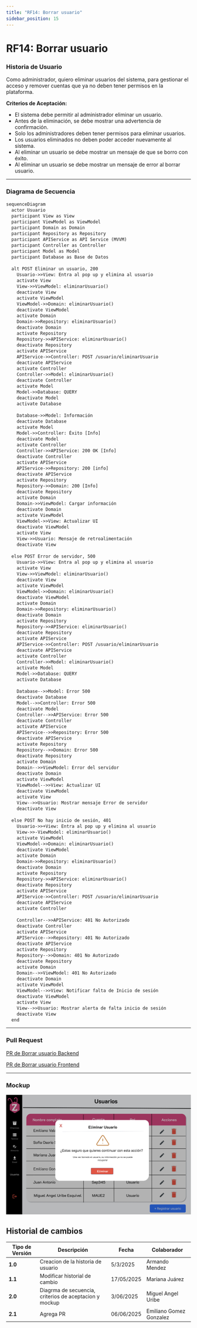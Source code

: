```yaml
---
title: "RF14: Borrar usuario"
sidebar_position: 15
---
```


# RF14: Borrar usuario

### Historia de Usuario

Como administrador, quiero eliminar usuarios del sistema, para gestionar el acceso y remover cuentas que ya no deben tener permisos en la plataforma.

**Criterios de Aceptación:**

- El sistema debe permitir al administrador eliminar un usuario.
- Antes de la eliminación, se debe mostrar una advertencia de confirmación.
- Solo los administradores deben tener permisos para eliminar usuarios.
- Los usuarios eliminados no deben poder acceder nuevamente al sistema.
- Al eliminar un usuario se debe mostrar un mensaje de que se borro con éxito.
- Al eliminar un usuario se debe mostrar un mensaje de error al borrar usuario.

---

### Diagrama de Secuencia

```mermaid
sequenceDiagram
  actor Usuario
  participant View as View
  participant ViewModel as ViewModel
  participant Domain as Domain
  participant Repository as Repository
  participant APIService as API Service (MVVM)
  participant Controller as Controller
  participant Model as Model
  participant Database as Base de Datos

  alt POST Eliminar un usuario, 200
    Usuario->>View: Entra al pop up y elimina al usuario
    activate View
    View->>ViewModel: eliminarUsuario()
    deactivate View
    activate ViewModel
    ViewModel->>Domain: eliminarUsuario()
    deactivate ViewModel
    activate Domain
    Domain->>Repository: eliminarUsuario()
    deactivate Domain
    activate Repository
    Repository->>APIService: eliminarUsuario()
    deactivate Repository
    activate APIService
    APIService->>Controller: POST /usuario/eliminarUsuario
    deactivate APIService
    activate Controller
    Controller->>Model: eliminarUsuario()
    deactivate Controller
    activate Model
    Model->>Database: QUERY
    deactivate Model
    activate Database

    Database->>Model: Información
    deactivate Database
    activate Model
    Model->>Controller: Éxito [Info]
    deactivate Model
    activate Controller
    Controller->>APIService: 200 OK [Info]
    deactivate Controller
    activate APIService
    APIService->>Repository: 200 [info]
    deactivate APIService
    activate Repository
    Repository->>Domain: 200 [Info]
    deactivate Repository
    activate Domain
    Domain->>ViewModel: Cargar información
    deactivate Domain
    activate ViewModel
    ViewModel->>View: Actualizar UI
    deactivate ViewModel
    activate View
    View->>Usuario: Mensaje de retroalimentación
    deactivate View

  else POST Error de servidor, 500
    Usuario->>View: Entra al pop up y elimina al usuario
    activate View
    View->>ViewModel: eliminarUsuario()
    deactivate View
    activate ViewModel
    ViewModel->>Domain: eliminarUsuario()
    deactivate ViewModel
    activate Domain
    Domain->>Repository: eliminarUsuario()
    deactivate Domain
    activate Repository
    Repository->>APIService: eliminarUsuario()
    deactivate Repository
    activate APIService
    APIService->>Controller: POST /usuario/eliminarUsuario
    deactivate APIService
    activate Controller
    Controller->>Model: eliminarUsuario()
    activate Model
    Model->>Database: QUERY
    activate Database

    Database-->>Model: Error 500
    deactivate Database
    Model-->>Controller: Error 500
    deactivate Model
    Controller-->>APIService: Error 500
    deactivate Controller
    activate APIService
    APIService-->>Repository: Error 500
    deactivate APIService
    activate Repository
    Repository-->>Domain: Error 500
    deactivate Repository
    activate Domain
    Domain-->>ViewModel: Error del servidor
    deactivate Domain
    activate ViewModel
    ViewModel-->>View: Actualizar UI
    deactivate ViewModel
    activate View
    View-->>Usuario: Mostrar mensaje Error de servidor
    deactivate View

  else POST No hay inicio de sesión, 401
    Usuario->>+View: Entra al pop up y elimina al usuario
    View->>-ViewModel: eliminarUsuario()
    activate ViewModel
    ViewModel->>Domain: eliminarUsuario()
    deactivate ViewModel
    activate Domain
    Domain->>Repository: eliminarUsuario()
    deactivate Domain
    activate Repository
    Repository->>APIService: eliminarUsuario()
    deactivate Repository
    activate APIService
    APIService->>Controller: POST /usuario/eliminarUsuario
    deactivate APIService
    activate Controller

    Controller-->>APIService: 401 No Autorizado
    deactivate Controller
    activate APIService
    APIService-->>Repository: 401 No Autorizado
    deactivate APIService
    activate Repository
    Repository-->>Domain: 401 No Autorizado
    deactivate Repository
    activate Domain
    Domain-->>ViewModel: 401 No Autorizado
    deactivate Domain
    activate ViewModel
    ViewModel-->>View: Notificar falta de Inicio de sesión
    deactivate ViewModel
    activate View
    View-->>Usuario: Mostrar alerta de falta inicio de sesión
    deactivate View
  end
```

---

### Pull Request

<a href="https://github.com/CodeAnd-Co/TECH-NEBRIOS-BACKEND/pull/63" target="_blank" rel="noopener noreferrer"> PR de Borrar usuario Backend</a>

<a href="https://github.com/CodeAnd-Co/TECH-NEBRIOS-FLUTTER/pull/100" target="_blank" rel="noopener noreferrer"> PR de Borrar usuario Frontend</a>

---

### Mockup

![alt text](img/mockupRF14.png)

## Historial de cambios

| **Tipo de Versión** | **Descripción**                                        | **Fecha**  | **Colaborador**         |
| ------------------- | ------------------------------------------------------ | ---------- | ----------------------- |
| **1.0**             | Creacion de la historia de usuario                     | 5/3/2025   | Armando Mendez          |
| **1.1**             | Modificar historial de cambio                          | 17/05/2025 | Mariana Juárez          |
| **2.0**             | Diagrma de secuencia, criterios de aceptacion y mockup | 3/06/2025  | Miguel Angel Uribe      |
| **2.1**             | Agrega PR                                              | 06/06/2025 | Emiliano Gomez Gonzalez |
